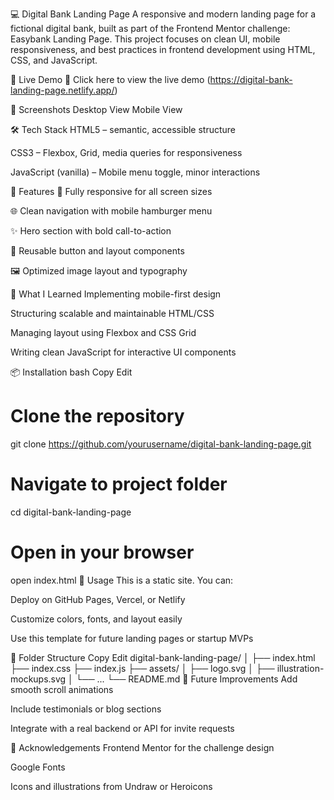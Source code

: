 💻 Digital Bank Landing Page
A responsive and modern landing page for a fictional digital bank, built as part of the Frontend Mentor challenge: Easybank Landing Page. This project focuses on clean UI, mobile responsiveness, and best practices in frontend development using HTML, CSS, and JavaScript.

🚀 Live Demo
🔗 Click here to view the live demo (https://digital-bank-landing-page.netlify.app/)

📸 Screenshots
Desktop View	Mobile View

🛠️ Tech Stack
HTML5 – semantic, accessible structure

CSS3 – Flexbox, Grid, media queries for responsiveness

JavaScript (vanilla) – Mobile menu toggle, minor interactions

📁 Features
📱 Fully responsive for all screen sizes

🌐 Clean navigation with mobile hamburger menu

✨ Hero section with bold call-to-action

🧩 Reusable button and layout components

🖼️ Optimized image layout and typography

🧠 What I Learned
Implementing mobile-first design

Structuring scalable and maintainable HTML/CSS

Managing layout using Flexbox and CSS Grid

Writing clean JavaScript for interactive UI components

📦 Installation
bash
Copy
Edit
# Clone the repository
git clone https://github.com/yourusername/digital-bank-landing-page.git

# Navigate to project folder
cd digital-bank-landing-page

# Open in your browser
open index.html
📝 Usage
This is a static site. You can:

Deploy on GitHub Pages, Vercel, or Netlify

Customize colors, fonts, and layout easily

Use this template for future landing pages or startup MVPs

📂 Folder Structure
Copy
Edit
digital-bank-landing-page/
│
├── index.html
├── index.css
├── index.js
├── assets/
│   ├── logo.svg
│   ├── illustration-mockups.svg
│   └── ...
└── README.md
🎯 Future Improvements
Add smooth scroll animations

Include testimonials or blog sections

Integrate with a real backend or API for invite requests

🤝 Acknowledgements
Frontend Mentor for the challenge design

Google Fonts

Icons and illustrations from Undraw or Heroicons
